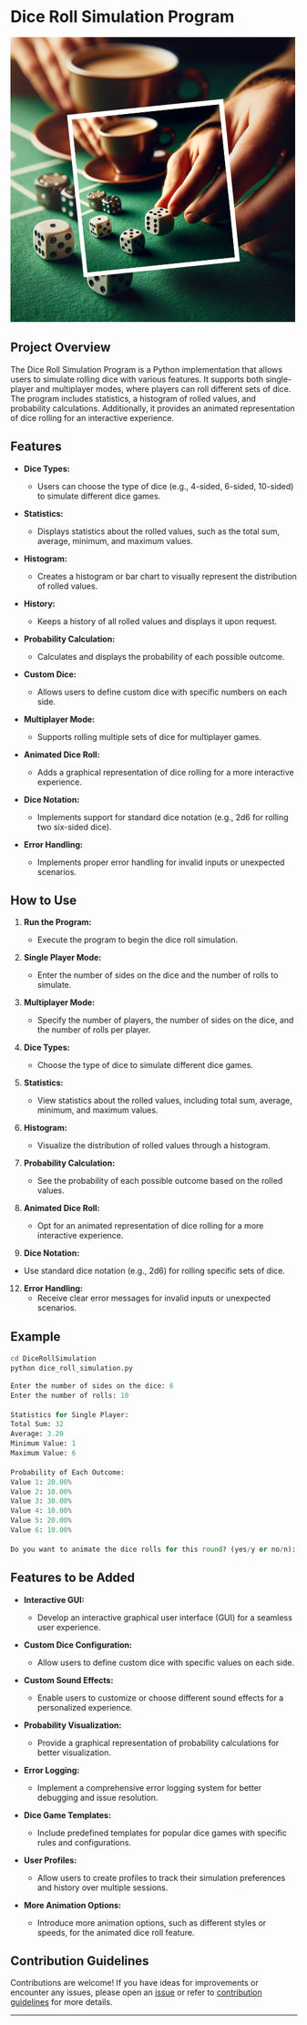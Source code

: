 # Dice Roll Simulation Program

![Dice ROll](../../assets/images/readme_images/dice_roll.png)

## Project Overview

The Dice Roll Simulation Program is a Python implementation that allows users to simulate rolling dice with various features. It supports both single-player and multiplayer modes, where players can roll different sets of dice. The program includes statistics, a histogram of rolled values, and probability calculations. Additionally, it provides an animated representation of dice rolling for an interactive experience.

## Features

- **Dice Types:**

  - Users can choose the type of dice (e.g., 4-sided, 6-sided, 10-sided) to simulate different dice games.

- **Statistics:**

  - Displays statistics about the rolled values, such as the total sum, average, minimum, and maximum values.

- **Histogram:**

  - Creates a histogram or bar chart to visually represent the distribution of rolled values.

- **History:**

  - Keeps a history of all rolled values and displays it upon request.

- **Probability Calculation:**

  - Calculates and displays the probability of each possible outcome.

- **Custom Dice:**

  - Allows users to define custom dice with specific numbers on each side.

- **Multiplayer Mode:**

  - Supports rolling multiple sets of dice for multiplayer games.

- **Animated Dice Roll:**

  - Adds a graphical representation of dice rolling for a more interactive experience.

- **Dice Notation:**

  - Implements support for standard dice notation (e.g., 2d6 for rolling two six-sided dice).

- **Error Handling:**
  - Implements proper error handling for invalid inputs or unexpected scenarios.

## How to Use

1. **Run the Program:**

   - Execute the program to begin the dice roll simulation.

2. **Single Player Mode:**

   - Enter the number of sides on the dice and the number of rolls to simulate.

3. **Multiplayer Mode:**

   - Specify the number of players, the number of sides on the dice, and the number of rolls per player.

4. **Dice Types:**

   - Choose the type of dice to simulate different dice games.

5. **Statistics:**

   - View statistics about the rolled values, including total sum, average, minimum, and maximum values.

6. **Histogram:**

   - Visualize the distribution of rolled values through a histogram.

7. **Probability Calculation:**

   - See the probability of each possible outcome based on the rolled values.

8. **Animated Dice Roll:**

   - Opt for an animated representation of dice rolling for a more interactive experience.

9. **Dice Notation:**

- Use standard dice notation (e.g., 2d6) for rolling specific sets of dice.

12. **Error Handling:**
    - Receive clear error messages for invalid inputs or unexpected scenarios.

## Example

```bash
cd DiceRollSimulation
python dice_roll_simulation.py
```

```python
Enter the number of sides on the dice: 6
Enter the number of rolls: 10

Statistics for Single Player:
Total Sum: 32
Average: 3.20
Minimum Value: 1
Maximum Value: 6

Probability of Each Outcome:
Value 1: 20.00%
Value 2: 10.00%
Value 3: 30.00%
Value 4: 10.00%
Value 5: 20.00%
Value 6: 10.00%

Do you want to animate the dice rolls for this round? (yes/y or no/n): yes
```

## Features to be Added

- **Interactive GUI:**

  - Develop an interactive graphical user interface (GUI) for a seamless user experience.

- **Custom Dice Configuration:**

  - Allow users to define custom dice with specific values on each side.

- **Custom Sound Effects:**

  - Enable users to customize or choose different sound effects for a personalized experience.

- **Probability Visualization:**

  - Provide a graphical representation of probability calculations for better visualization.

- **Error Logging:**

  - Implement a comprehensive error logging system for better debugging and issue resolution.

- **Dice Game Templates:**

  - Include predefined templates for popular dice games with specific rules and configurations.

- **User Profiles:**

  - Allow users to create profiles to track their simulation preferences and history over multiple sessions.

- **More Animation Options:**
  - Introduce more animation options, such as different styles or speeds, for the animated dice roll feature.

## Contribution Guidelines

Contributions are welcome! If you have ideas for improvements or encounter any issues, please open an [issue](https://github.com/vrm-piyush/Python-Projects/issues/new/choose) or refer to [contribution guidelines](../../CONTRIBUTING.md) for more details.

---
